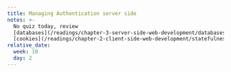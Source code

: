 ```yaml
---
title: Managing Authentication server side
notes: >-
  No quiz today, review
  [databases](/readings/chapter-3-server-side-web-development/databases/) and
  [cookies](/readings/chapter-2-client-side-web-development/statefulness-1-cookies/)
relative_date:
  week: 10
  day: 2
---
```

